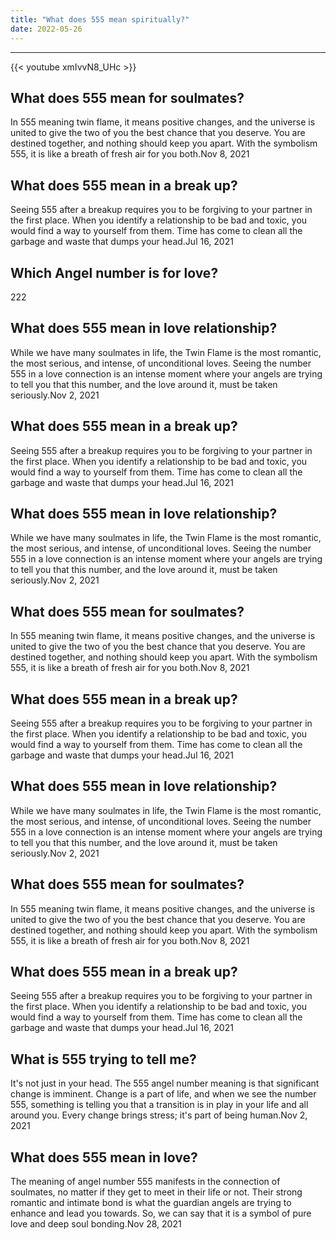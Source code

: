 ```yaml
---
title: "What does 555 mean spiritually?"
date: 2022-05-26
---
```


---
{{< youtube xmIvvN8_UHc >}}
## What does 555 mean for soulmates?
In 555 meaning twin flame, it means positive changes, and the universe is united to give the two of you the best chance that you deserve. You are destined together, and nothing should keep you apart. With the symbolism 555, it is like a breath of fresh air for you both.Nov 8, 2021

## What does 555 mean in a break up?
Seeing 555 after a breakup requires you to be forgiving to your partner in the first place. When you identify a relationship to be bad and toxic, you would find a way to yourself from them. Time has come to clean all the garbage and waste that dumps your head.Jul 16, 2021

## Which Angel number is for love?
222

## What does 555 mean in love relationship?
While we have many soulmates in life, the Twin Flame is the most romantic, the most serious, and intense, of unconditional loves. Seeing the number 555 in a love connection is an intense moment where your angels are trying to tell you that this number, and the love around it, must be taken seriously.Nov 2, 2021

## What does 555 mean in a break up?
Seeing 555 after a breakup requires you to be forgiving to your partner in the first place. When you identify a relationship to be bad and toxic, you would find a way to yourself from them. Time has come to clean all the garbage and waste that dumps your head.Jul 16, 2021

## What does 555 mean in love relationship?
While we have many soulmates in life, the Twin Flame is the most romantic, the most serious, and intense, of unconditional loves. Seeing the number 555 in a love connection is an intense moment where your angels are trying to tell you that this number, and the love around it, must be taken seriously.Nov 2, 2021

## What does 555 mean for soulmates?
In 555 meaning twin flame, it means positive changes, and the universe is united to give the two of you the best chance that you deserve. You are destined together, and nothing should keep you apart. With the symbolism 555, it is like a breath of fresh air for you both.Nov 8, 2021

## What does 555 mean in a break up?
Seeing 555 after a breakup requires you to be forgiving to your partner in the first place. When you identify a relationship to be bad and toxic, you would find a way to yourself from them. Time has come to clean all the garbage and waste that dumps your head.Jul 16, 2021

## What does 555 mean in love relationship?
While we have many soulmates in life, the Twin Flame is the most romantic, the most serious, and intense, of unconditional loves. Seeing the number 555 in a love connection is an intense moment where your angels are trying to tell you that this number, and the love around it, must be taken seriously.Nov 2, 2021

## What does 555 mean for soulmates?
In 555 meaning twin flame, it means positive changes, and the universe is united to give the two of you the best chance that you deserve. You are destined together, and nothing should keep you apart. With the symbolism 555, it is like a breath of fresh air for you both.Nov 8, 2021

## What does 555 mean in a break up?
Seeing 555 after a breakup requires you to be forgiving to your partner in the first place. When you identify a relationship to be bad and toxic, you would find a way to yourself from them. Time has come to clean all the garbage and waste that dumps your head.Jul 16, 2021

## What is 555 trying to tell me?
It's not just in your head. The 555 angel number meaning is that significant change is imminent. Change is a part of life, and when we see the number 555, something is telling you that a transition is in play in your life and all around you. Every change brings stress; it's part of being human.Nov 2, 2021

## What does 555 mean in love?
The meaning of angel number 555 manifests in the connection of soulmates, no matter if they get to meet in their life or not. Their strong romantic and intimate bond is what the guardian angels are trying to enhance and lead you towards. So, we can say that it is a symbol of pure love and deep soul bonding.Nov 28, 2021

